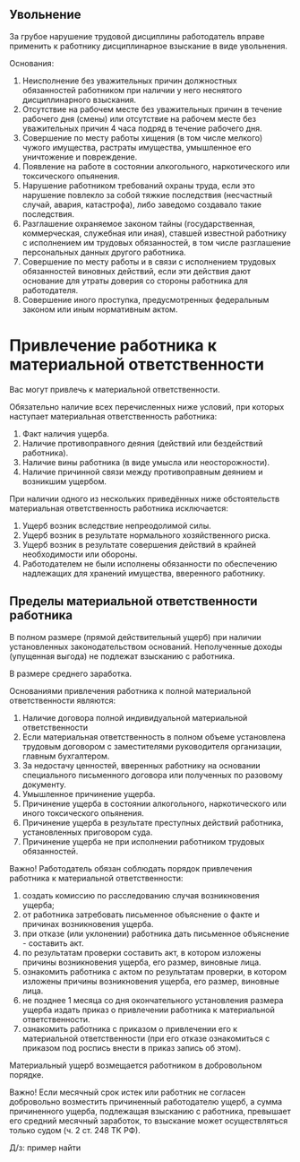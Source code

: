 ## Увольнение

За грубое нарушение трудовой дисциплины работодатель вправе применить к работнику дисциплинарное взыскание в виде увольнения.

Основания:

1. Неисполнение без уважительных причин должностных обязанностей работником при наличии у него неснятого дисциплинарного взыскания.
2. Отсутствие на рабочем месте без уважительных причин в течение рабочего дня (смены) или отсутствие на рабочем месте без уважительных причин 4 часа подряд в течение рабочего дня.
3. Совершение по месту работы хищения (в том числе мелкого) чужого имущества, растраты имущества, умышленное его уничтожение и повреждение.
4. Появление на работе в состоянии алкогольного, наркотического или токсического опьянения.
5. Нарушение работником требований охраны труда, если это нарушение повлекло за собой тяжкие последствия (несчастный случай, авария, катастрофа), либо заведомо создавало такие последствия.
6. Разглашение охраняемое законом тайны (государственная, коммерческая, служебная или иная), ставшей известной работнику с исполнением им трудовых обязанностей, в том числе разглашение персональных данных другого работника.
7. Совершение по месту работы и в связи с исполнением трудовых обязанностей виновных действий, если эти действия дают основание для утраты доверия со стороны работника для работодателя.
8. Совершение иного проступка, предусмотренных федеральным законом или иным нормативным актом.

# Привлечение работника к материальной ответственности

Вас могут привлечь к материальной ответственности.

Обязательно наличие всех перечисленных ниже условий, при которых наступает материальная ответственность работника:

1. Факт наличия ущерба.
2. Наличие противоправного деяния (действий или бездействий работника).
3. Наличие вины работника (в виде умысла или неосторожности).
4. Наличие причинной связи между противоправным деянием и возникшим ущербом.

При наличии одного из нескольких приведённых ниже обстоятельств материальная ответственность работника исключается:

1. Ущерб возник вследствие непреодолимой силы.
2. Ущерб возник в результате нормального хозяйственного риска.
3. Ущерб возник в результате совершения действий в крайней необходимости или обороны.
4. Работодателем не были исполнены обязанности по обеспечению надлежащих для хранений имущества, вверенного работнику.

## Пределы материальной ответственности работника

В полном размере (прямой действительный ущерб) при наличии установленных законодательством оснований. Неполученные доходы (упущенная выгода) не подлежат взысканию с работника.

В размере среднего заработка.

Основаниями привлечения работника к полной материальной ответственности являются:

1. Наличие договора полной индивидуальной материальной ответственности
2. Если материальная ответственность в полном объеме установлена трудовым договором с заместителями руководителя организации, главным бухгалтером.
3. За недостачу ценностей, вверенных работнику на основании специального письменного договора или полученных по разовому документу.
4. Умышленное причинение ущерба.
5. Причинение ущерба в состоянии алкогольного, наркотического или иного токсического опьянения.
6. Причинение ущерба в результате преступных действий работника, установленных приговором суда.
7. Причинение ущерба не при исполнении работником трудовых обязанностей.

Важно! Работодатель обязан соблюдать порядок привлечения работника к материальной ответственности:

1. создать комиссию по расследованию случая возникновения ущерба;
2. от работника затребовать письменное объяснение о факте и причинах возникновения ущерба.
3. при отказе (или уклонении) работника дать письменное объяснение - составить акт.
4. по результатам проверки составить акт, в котором изложены причины возникновения ущерба, его размер, виновные лица.
5. ознакомить работника с актом по результатам проверки, в котором изложены причины возникновения ущерба, его размер, виновные лица.
6. не позднее 1 месяца со дня окончательного установления размера ущерба издать приказ о привлечении работника к материальной ответственности.
7. ознакомить работника с приказом о привлечении его к материальной ответственности (при его отказе ознакомиться с приказом под роспись внести в приказ запись об этом).

Материальный ущерб возмещается работником в добровольном порядке.

Важно! Если месячный срок истек или работник не согласен добровольно возместить причиненный работодателю ущерб, а сумма причиненного ущерба, подлежащая взысканию с работника, превышает его средний месячный заработок, то взыскание может осуществляться только судом (ч. 2 ст. 248 ТК РФ).

Д/з: пример найти